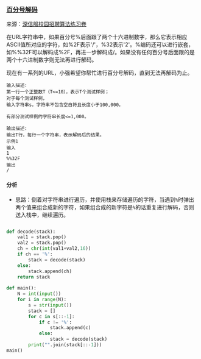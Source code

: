 ### [百分号解码](<https://www.nowcoder.com/questionTerminal/79c892f6001b49d5a0680716e6f4f14d>)
来源：[深信服校园招聘算法练习卷](<https://www.nowcoder.com/test/23358504/summary>)

在URL字符串中，如果百分号%后面跟了两个十六进制数字，那么它表示相应ASCII值所对应的字符，如%2F表示'/'，%32表示'2'。%编码还可以进行嵌套，如%%32F可以解码成%2F，再进一步解码成/。如果没有任何百分号后面跟的是两个十六进制数字则无法再进行解码。

现在有一系列的URL，小强希望你帮忙进行百分号解码，直到无法再解码为止。

```
输入描述:
第一行一个正整数T（T<=10），表示T个测试样例；
对于每个测试样例，
输入字符串s，字符串不包含空白符且长度小于100,000。

有部分测试样例的字符串长度<=1,000。

输出描述:
输出T行，每行一个字符串，表示解码后的结果。
示例1
输入
1
%%32F
输出
/
```

####  分析

- 思路：倒着对字符串进行遍历，并使用栈来存储遍历的字符，当遇到`%`时弹出两个值来组合成新的字符，如果组合成的新字符是`%`的话重复进行解码，否则送入栈中，继续遍历。

```python

def decode(stack):
    val1 = stack.pop()
    val2 = stack.pop()
    ch = chr(int(val1+val2,16))
    if ch == '%':
        stack = decode(stack)
    else:
        stack.append(ch)
    return stack
    
def main():
    N = int(input())
    for i in range(N):
        s = str(input())
        stack = []
        for c in s[::-1]:
            if c != '%':
                stack.append(c)
            else:
                stack = decode(stack)
        print("".join(stack[::-1]))
main()
```


